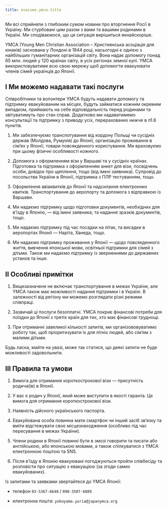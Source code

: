 ```yaml
---
title: evacuee.ymca.title
---
```




Ми всі сприйняли з глибоким сумом новини про вторгнення Росії в Україну. Ми стурбовані цим разом з вами та вашими родинами в Україні. Ми сподіваємося, що ця ситуація вирішиться якнайскоріше.

YMCA (Young Men Christian Association – Християнська асоціація для юнаків) заснована у Лондоні в 1844 році, насьогодні є однією з найбільших гуманітарних організацій світу. Вона надає допомогу понад 65 млн. людей у 120 країнах світу, в усіх регіонах земної кулі. YMCA використовуватиме всю свою мережу щоб допомогти евакуювати членів сімей українців до Японії.

## I  Ми можемо надавати такі послуги

Співробітники та волонтери YMCA будуть надавати допомогу та підтримку евакуйованим на місцях, будуть займатися кожним окремим випадком, приймають на себе відповідальність перед родинами та звітуватимуть про стан справ.
Додатково ми надаватимемо консультації та підтримку з приводу усіх, перерахованих нижче в п1.6 пунктів.

1. Ми забезпечуємо транспотування від кордону Польщі чи сусідніх держав (Молдова, Румунія) до Японії, організацію проживання в сім’ях у Японії, товари повсякденного користування. Ми враховуємо при цьому фізичні особливості кожного.

2. Допомога з оформленням візи у Варшаві та у сусідніх країнах.
Підготовка та підтримка з оформленням анкет для візи, посвідчень особи, довідок про щеплення, тощо (від імені заявника). Супровід до посольства України в Японії, підтримка з ПЛР тестуванням, тощо.

3. Оформлення авіаквитків до Японії та надсилання електронних квитків. Транспортування до аеропорту та допомога з відправкою із Варшави.

4. Ми надаємо підтримку щодо підготовки документів, необхідних для в’їзду в Японію, — від імені заявника; та надання зразків документів, тощо.

5. Ми надаємо підтримку під час посадки на літак, та висадки в аеропортах Японії — Наріта, Ханеда, тощо.

6. Ми надаємо підтримку проживання у Японії — щодо повсякденного життя, вивчення японської мови, освітньої підтримки для сімей з дітьми. Також ми надаємо підтримку із зверненнями до державних установ та інше.


## II Особливі примітки

1. Вищезазначене не включає транспортування в межах України, але YMCA також має можливості надання підтримки і в Україні. В залежності від регіону ми можемо розглядати різні режими співпраці.

2. Зазвичай ці послуги безоплатні. YMCA покриє фінансові потреби для поїздки до Японії з третіх країн для тих, хто має фінансові труднощі.

3.  При отриманні завеликої кількості запитів, ми організововуватимо роботу так, щоб пріоритизувати їх для літніх людей, або сім’ям з малими дітьми.

Будь ласка, майте на увазі, може так статися, що деякі запити не буде можливості задовольнити.


## III Правила та умови

1. Вимога для отримання короткострокової візи — присутність родича(ів) в Японії.

2. У вас є родич у Японії, який може виступити в якості гаранта. Це вимога для отримання короткострокової візи.

3. Наявність дійсного українського паспорта.

4. Евакуйована особа повинна мати смартфон чи інший засіб зв’язку та вміти відстежувати своє місцезнаходження (особливо під час пересування в межах України).

5. Члени родини в Японії повинні бути в змозі говорити та писати або англійською, або японською мовами, а також спілкуватися з YMCA електронною поштою та SNS.

6. Після в’їзду в Японію евакуювані погоджуються пройти співбесіду та розповісти про ситуацію з евакуацією (за згоди самих евакуйованих).

Із запитами та заявками звертайтеся до YMCA Японії:

- телефон `03-5367-6640` / `090-3507-6809`

- електронна пошта: `yokoyama.yuria@japanymca.org`
